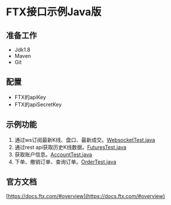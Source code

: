 # FTX接口示例Java版

## 准备工作
- Jdk1.8
- Maven
- Git

## 配置
- FTX的apiKey
- FTX的apiSecretKey

## 示例功能
1. 通过ws订阅最新K线、盘口、最新成交。[WebsocketTest.java](https://github.com/kangyonggan/ftx-demo/blob/master/src/test/java/com/kangyonggan/ftx/websocket/WebsocketTest.java)
2. 通过rest api获取历史K线数据。[FuturesTest.java](https://github.com/kangyonggan/ftx-demo/blob/master/src/test/java/com/kangyonggan/ftx/restApi/FuturesTest.java)
3. 获取账户信息。[AccountTest.java](https://github.com/kangyonggan/ftx-demo/blob/master/src/test/java/com/kangyonggan/ftx/restApi/AccountTest.java)
4. 下单、撤销订单、查询订单。[OrderTest.java](https://github.com/kangyonggan/ftx-demo/blob/master/src/test/java/com/kangyonggan/ftx/restApi/OrderTest.java)

## 官方文档
[https://docs.ftx.com/#overview](https://docs.ftx.com/#overview)



